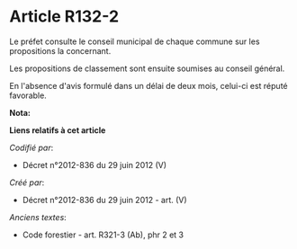 # Article R132-2

Le préfet consulte le conseil municipal de chaque commune sur les propositions la concernant.

Les propositions de classement sont ensuite soumises au conseil général.

En l'absence d'avis formulé dans un délai de deux mois, celui-ci est réputé favorable.

**Nota:**



**Liens relatifs à cet article**

_Codifié par_:

  - Décret n°2012-836 du 29 juin 2012 (V)

_Créé par_:

  - Décret n°2012-836 du 29 juin 2012 - art. (V)

_Anciens textes_:

  - Code forestier - art. R321-3 (Ab), phr 2 et 3
